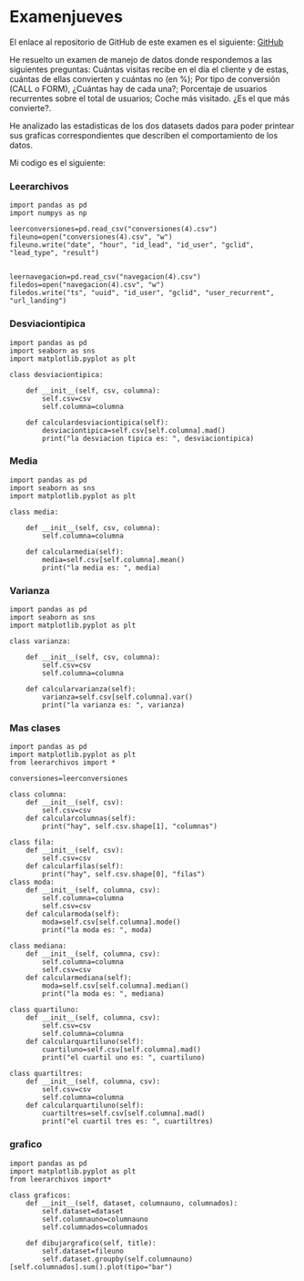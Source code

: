 # Examenjueves

El enlace al repositorio de GitHub de este examen es el siguiente: [GitHub](https://github.com/jzazooro/Examenjueves.git)

He resuelto un examen de manejo de datos donde respondemos a las siguientes preguntas: Cuántas visitas recibe en el día el cliente y de estas,   cuántas de ellas convierten y cuántas no (en %); Por tipo de conversión (CALL o FORM), ¿Cuántas hay de cada una?; Porcentaje de usuarios recurrentes sobre el total de usuarios; Coche más visitado. ¿Es el que más convierte?.

He analizado las estadisticas de los dos datasets dados para poder printear sus graficas correspondientes que describen el comportamiento de los datos.

Mi codigo es el siguiente: 

### Leerarchivos

```
import pandas as pd 
import numpys as np 

leerconversiones=pd.read_csv("conversiones(4).csv")
fileuno=open("conversiones(4).csv", "w")
fileuno.write("date", "hour", "id_lead", "id_user", "gclid", "lead_type", "result")


leernavegacion=pd.read_csv("navegacion(4).csv")
filedos=open("navegacion(4).csv", "w")
filedos.write("ts", "uuid", "id_user", "gclid", "user_recurrent", "url_landing")
```

### Desviaciontipica

```
import pandas as pd 
import seaborn as sns
import matplotlib.pyplot as plt

class desviaciontipica:

    def __init__(self, csv, columna):
        self.csv=csv
        self.columna=columna

    def calculardesviaciontipica(self):
        desviaciontipica=self.csv[self.columna].mad()
        print("la desviacion tipica es: ", desviaciontipica)
```

### Media

```
import pandas as pd
import seaborn as sns 
import matplotlib.pyplot as plt 

class media:

    def __init__(self, csv, columna):
        self.columna=columna

    def calcularmedia(self):
        media=self.csv[self.columna].mean()
        print("la media es: ", media)   
```

### Varianza

```
import pandas as pd 
import seaborn as sns 
import matplotlib.pyplot as plt 

class varianza:

    def __init__(self, csv, columna):
        self.csv=csv
        self.columna=columna

    def calcularvarianza(self):
        varianza=self.csv[self.columna].var()
        print("la varianza es: ", varianza)
```

### Mas clases

```
import pandas as pd 
import matplotlib.pyplot as plt
from leerarchivos import *

conversiones=leerconversiones

class columna:
    def __init__(self, csv):
        self.csv=csv
    def calcularcolumnas(self):
        print("hay", self.csv.shape[1], "columnas")

class fila:
    def __init__(self, csv):
        self.csv=csv
    def calcularfilas(self):
        print("hay", self.csv.shape[0], "filas")
class moda:
    def __init__(self, columna, csv):
        self.columna=columna
        self.csv=csv
    def calcularmoda(self):
        moda=self.csv[self.columna].mode()
        print("la moda es: ", moda)

class mediana:
    def __init__(self, columna, csv):
        self.columna=columna
        self.csv=csv
    def calcularmediana(self):
        moda=self.csv[self.columna].median()
        print("la moda es: ", mediana)

class quartiluno:
    def __init__(self, columna, csv):
        self.csv=csv
        self.columna=columna
    def calcularquartiluno(self):
        cuartiluno=self.csv[self.columna].mad()
        print("el cuartil uno es: ", cuartiluno)

class quartiltres:
    def __init__(self, columna, csv):
        self.csv=csv
        self.columna=columna
    def calcularquartiluno(self):
        cuartiltres=self.csv[self.columna].mad()
        print("el cuartil tres es: ", cuartiltres) 
```

### grafico

```
import pandas as pd
import matplotlib.pyplot as plt 
from leerarchivos import*

class graficos:
    def __init__(self, dataset, columnauno, columnados):
        self.dataset=dataset
        self.columnauno=columnauno
        self.columnados=columnados
    
    def dibujargrafico(self, title):
        self.dataset=fileuno
        self.dataset.groupby(self.columnauno)[self.columnados].sum().plot(tipo="bar")
```
